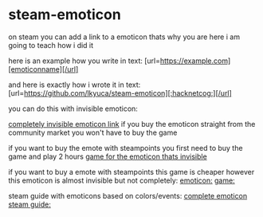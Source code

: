 # steam-emoticon

on steam you can add a link to a emoticon thats why you are here 
i am going to teach how i did it 

here is an example how you write in text:  [url=https://example.com][emoticonname][/url]


and here is exactly how i wrote it in text:  [url=https://github.com/lkyuca/steam-emoticon][:hacknetcog:][/url]

you can do this with invisible emoticon:

[completely invisible emoticon link](https://steamcommunity.com/market/listings/753/515040-%3ARareDeplorable%3A )
if you buy the emoticon straight from the community market you won't have to buy the game 

if you want to buy the emote with steampoints you first need to buy the game and play 2 hours
[game for the emoticon thats invisible](https://store.steampowered.com/app/515040/Make_America_Great_Again_The_Trump_Presidency/ )

if you want to buy a emote with steampoints this game is cheaper however this emoticon is almost invisible but not completely:
[emoticon:](https://steamcommunity.com/market/listings/753/534560-%3AYemot%3A  )
[game:](https://store.steampowered.com/app/534560/Ramify/ )


steam guide with emoticons based on colors/events:
[complete emoticon steam guide:](https://steamcommunity.com/sharedfiles/filedetails/?id=1885366850 )



